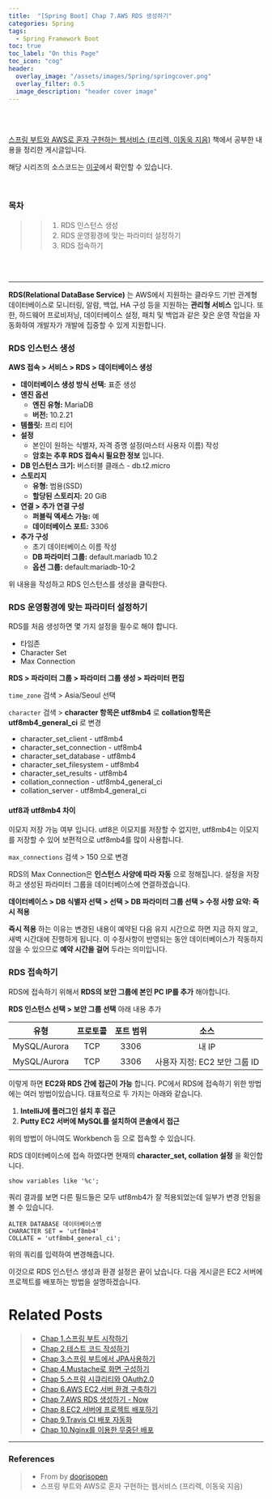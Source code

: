 ```yaml
---
title:  "[Spring Boot] Chap 7.AWS RDS 생성하기"
categories: Spring
tags:
  - Spring Framework Boot
toc: true
toc_label: "On this Page"
toc_icon: "cog"
header:
  overlay_image: "/assets/images/Spring/springcover.png"
  overlay_filter: 0.5
  image_description: "header cover image"
---
```


<br />
<br />

[스프링 부트와 AWS로 혼자 구현하는 웹서비스 (프리렉, 이동욱 지음)](https://jojoldu.tistory.com/463) 책에서 공부한 내용을 정리한 게시글입니다.

해당 시리즈의 소스코드는 [이곳](https://github.com/doorisopen/freelec-springboot2-webservice)에서 확인할 수 있습니다.

<br />

### 목차
>> 1. RDS 인스턴스 생성
>> 2. RDS 운영황경에 맞는 파라미터 설정하기
>> 3. RDS 접속하기


<br />
<br />


<hr />

__RDS(Relational DataBase Service)__ 는 AWS에서 지원하는 클라우드 기반 관계형 데이터베이스로 모니터링, 알람, 백업, HA 구성 등을 지원하는 __관리형 서비스__ 입니다.
또한, 하드웨어 프로비저닝, 데이터베이스 설정, 패치 및 백업과 같은 잦은 운영 작업을 자동화하여 개발자가 개발에 집중할 수 있게 지원합니다.

### RDS 인스턴스 생성
__AWS 접속 > 서비스 > RDS > 데이터베이스 생성__

* __데이터베이스 생성 방식 선택:__ 표준 생성
* __엔진 옵션__
  + __엔진 유형:__ MariaDB
  + __버전:__ 10.2.21
* __템플릿:__ 프리 티어
* __설정__
  + 본인이 원하는 식별자, 자격 증명 설정(마스터 사용자 이름) 작성
  + __암호는 추후 RDS 접속시 필요한 정보__ 입니다.
* __DB 인스턴스 크기:__ 버스터블 클래스 - db.t2.micro
* __스토리지__
  + __유형:__ 범용(SSD)
  + __할당된 스토리지:__ 20 GiB
* __연결 > 추가 연결 구성__
  + __퍼블릭 엑세스 가능:__ 예
  + __데이터베이스 포트:__ 3306
* __추가 구성__
  + 초기 데이터베이스 이름 작성
  + __DB 파라미터 그룹:__ default.mariadb 10.2
  + __옵션 그룹:__ default:mariadb-10-2

위 내용을 작성하고 RDS 인스턴스를 생성을 클릭한다.

### RDS 운영황경에 맞는 파라미터 설정하기
RDS를 처음 생성하면 몇 가지 설정을 필수로 해야 합니다.

* 타임존
* Character Set
* Max Connection


__RDS > 파라미터 그룹 > 파라미터 그룹 생성 > 파라미터 편집__

`time_zone` 검색 > Asia/Seoul 선택

`character` 검색 > __character 항목은 utf8mb4__ 로 __collation항목은 utf8mb4_general_ci__ 로 변경

* character_set_client - utf8mb4
* character_set_connection - utf8mb4
* character_set_database - utf8mb4
* character_set_filesystem - utf8mb4
* character_set_results - utf8mb4
* collation_connection - utf8mb4_general_ci
* collation_server - utf8mb4_general_ci

#### utf8과 utf8mb4 차이
이모지 저장 가능 여부 입니다. utf8은 이모지를 저장할 수 없지만, utf8mb4는 이모지를 저장할 수 있어 보편적으로 utf8mb4를 많이 사용합니다.

`max_connections` 검색 > 150 으로 변경

RDS의 Max Connection은 __인스턴스 사양에 따라 자동__ 으로 정해집니다. 설정을 저장하고 생성된 파라미터 그룹을 데이터베이스에 연결하겠습니다.

__데이터베이스 > DB 식별자 선택 > 선택 > DB 파라미터 그룹 선택 > 수정 사항 요약: 즉시 적용__

__즉시 적용__ 하는 이유는 변경된 내용이 예약된 다음 유지 시간으로 하면 지금 하지 않고, 새벽 시간대에 진행하게 됩니다. 이 수정사항이 반영되는 동안 데이터베이스가 작동하지 않을 수 있으므로 __예약 시간을 걸어__ 두라는 의미입니다.


### RDS 접속하기
RDS에 접속하기 위해서 __RDS의 보안 그룹에 본인 PC IP를 추가__ 해야합니다.

__RDS 인스턴스 선택 > 보안 그룹 선택__ 아래 내용 추가

|  <center>유형</center> |  <center>프로토콜</center> |  <center>포트 범위</center> |  <center>소스</center> |
|:--------:|:--------:|:--------:|:--------:|
| MySQL/Aurora | TCP | 3306 | 내 IP |
| MySQL/Aurora | TCP | 3306 | 사용자 지정: EC2 보안 그룹 ID |

이렇게 하면 __EC2와 RDS 간에 접근이 가능__ 합니다. PC에서 RDS에 접속하기 위한 방법에는 여러 방법이있습니다. 대표적으로 두 가지는 아래와 같습니다.

1. __IntelliJ에 플러그인 설치 후 접근__
2. __Putty EC2 서버에 MySQL를 설치하여 콘솔에서 접근__

위의 방법이 아니여도 Workbench 등 으로 접속할 수 있습니다.

RDS 데이터베이스에 접속 하였다면 현재의 __character_set, collation 설정__ 을 확인합니다.

`show variables like '%c';`

쿼리 결과를 보면 다른 필드들은 모두 utf8mb4가 잘 적용되었는데 일부가 변경 안됨을 볼 수 있습니다.

``` properties
ALTER DATABASE 데이터베이스명
CHARACTER SET = 'utf8mb4'
COLLATE = 'utf8mb4_general_ci';
```

위의 쿼리를 입력하여 변경해줍니다.

이것으로 RDS 인스턴스 생성과 환경 설정은 끝이 났습니다. 다음 게시글은 EC2 서버에 프로젝트를 배포하는 방법을 설명하겠습니다.

# Related Posts
> * [Chap 1.스프링 부트 시작하기](https://doorisopen.github.io/spring/2020/02/24/spring-freelec-springboot-chap1.html)
> * [Chap 2.테스트 코드 작성하기](https://doorisopen.github.io/spring/2020/02/24/spring-freelec-springboot-chap2.html)
> * [Chap 3.스프링 부트에서 JPA사용하기](https://doorisopen.github.io/spring/2020/02/26/spring-freelec-springboot-chap3.html)
> * [Chap 4.Mustache로 화면 구성하기](https://doorisopen.github.io/spring/2020/03/03/spring-freelec-springboot-chap4.html)
> * [Chap 5.스프링 시큐리티와 OAuth2.0](https://doorisopen.github.io/spring/2020/03/03/spring-freelec-springboot-chap5.html)
> * [Chap 6.AWS EC2 서버 환경 구축하기](https://doorisopen.github.io/spring/2020/03/10/spring-freelec-springboot-chap6.html)
> * [Chap 7.AWS RDS 생성하기 - Now](#)
> * [Chap 8.EC2 서버에 프로젝트 배포하기](https://doorisopen.github.io/spring/2020/03/12/spring-freelec-springboot-chap8.html)
> * [Chap 9.Travis CI 배포 자동화](https://doorisopen.github.io/spring/2020/03/13/spring-freelec-springboot-chap9.html)
> * [Chap 10.Nginx를 이용한 무중단 배포](https://doorisopen.github.io/spring/2020/03/18/spring-freelec-springboot-chap10.html)

<hr />

### References
> * From by [doorisopen](https://doorisopen.github.io/)
> * 스프링 부트와 AWS로 혼자 구현하는 웹서비스 (프리렉, 이동욱 지음)
